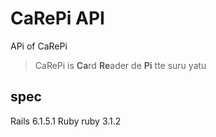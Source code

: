 # CaRePi API

APi of CaRePi

> CaRePi is **Ca**rd **Re**ader de **Pi** tte suru yatu

## spec

Rails 6.1.5.1
Ruby ruby 3.1.2
